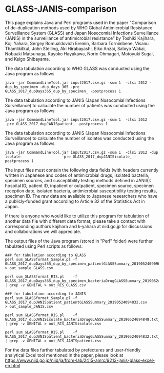 # GLASS-JANIS-comparison
This page explains Java and Perl programs used in the paper "Comparison of de-duplication methods used by WHO Global Antimicrobial Resistance Surveillance System (GLASS) and Japan Nosocomial Infections Surveillance (JANIS) in the surveillance of antimicrobial resistance" by Toshiki Kajihara, Koji Yahara, Sergey Romualdovich Eremin, Barbara  Tornimbene, Visanu Thamlikitkul, John Stelling, Aki Hirabayashi, Eiko Anzai, Satoyo Wakai, Nobuaki Matsunaga, Kayoko Hayakawa, Norio Ohmagari, Motoyuki Sugai, and Keigo Shibayama. 



The data tabulation according to WHO GLASS was conducted using the Java program as follows

```
java -jar CommandLineTool.jar input2017.csv.gz -sum 1  -clsi 2012 -dup_by_specimen -dup_days 365 -pre GLASS_2017_dupDays365_dup_by_specimen_ -postprocess 1 
```



The data tabulation according to JANIS (Japan Nosocomial Infections Surveillance) to calculate the number of patients was conducted using the Java program as follows:

```
java -jar CommandLineTool.jar input2017.csv.gz -sum 1  -clsi 2012                                -pre GLASS_2017_dupJANISpatient_ -postprocess 1 
```



The data tabulation according to JANIS (Japan Nosocomial Infections Surveillance) to calculate the number of isolates was conducted using the Java program as follows:

```
java -jar CommandLineTool.jar input2017.csv.gz -sum 1  -clsi 2012 -dup isolate                   -pre GLASS_2017_dupJANISisolate_ -postprocess 1 
```



The input files must contain the following data fields (with headers currently written in Japanese and codes of antimicrobial drugs, isolated bacteria, specimen sources, and susceptibility testing methods defined in JANIS): hospital ID, patient ID, inpatient or outpatient, specimen source, specimen reception date, isolated bacteria, antimicrobial susceptibility testing results, specimen ID.  The raw data are available to Japanese researchers who have a publicly-funded grant according to Article 32 of the Statistics Act in Japan.



If there is anyone who would like to utilize this program for tabulation of another data file with different data format, please take a contact with corresponding authors kajihara and k-yahara at niid.go.jp for discussions and collaborations we will appreciate.



The output files of the Java program (stored in "Perl" folder) were further tabulated using Perl scripts as follows:

```
### for tabulation according to GLASS
perl sum_GLASSformat_Sample.pl -f GLASS_2017_dupDays365_dup_by_specimen_patientGLASSSummary_20190524090903.csv > out_sample_GLASS.csv

perl sum_GLASSformat_RIS.pl    -f GLASS_2017_dupDays365_dup_by_specimen_bacteriaDrugGLASSSummary_20190524090903.txt_REFINE.csv | grep -v GENITAL > out_RIS_GLASS.csv

### for tabulation according to JANIS
perl sum_GLASSformat_Sample.pl -f GLASS_2017_dupJANISpatient_patientGLASSSummary_20190524094832.csv            > out_sample_JANIS.csv

perl sum_GLASSformat_RIS.pl    -f GLASS_2017_dupJANISisolate_bacteriaDrugGLASSSummary_20190524094848.txt_REFINE.csv | grep -v GENITAL > out_RIS_JANISisolate.csv

perl sum_GLASSformat_RIS.pl    -f GLASS_2017_dupJANISpatient_bacteriaDrugGLASSSummary_20190524094832.txt_REFINE.csv | grep -v GENITAL > out_RIS_JANISpatient.csv
```


For the data files further tabulated by prefectures and user-friendly analytical Excel tool mentioned in the paper, please look at https://www.niid.go.jp/niid/ja/from-lab/2415-amrc/9213-janis-glass-excel-en.html